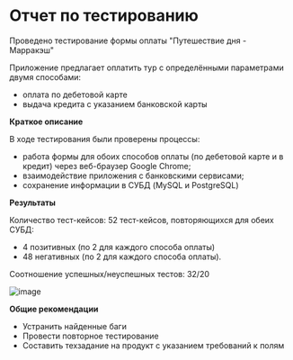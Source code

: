 # Отчет по тестированию
Проведено тестирование формы оплаты "Путешествие дня - Марракэш"

Приложение предлагает оплатить тур с определёнными параметрами двумя способами:
- оплата по дебетовой карте
- выдача кредита с указанием банковской карты

**Краткое описание**

В ходе тестирования были проверены процессы:

- работа формы для обоих способов оплаты (по дебетовой карте и в кредит) через веб-браузер Google Chrome;
- взаимодействие приложения с банковскими сервисами;
- сохранение информации в СУБД (MySQL и PostgreSQL)

**Результаты**

Количество тест-кейсов: 52 тест-кейсов, повторяющихся для обеих СУБД:

- 4 позитивных (по 2 для каждого способа оплаты)
- 48 негативных (по 2 для каждого способа оплаты). 

Соотношение успешных/неуспешных тестов: 32/20

![image](https://github.com/user-attachments/assets/c2f2ff30-597e-4be1-8ebf-755f08a489fa)




**Общие рекомендации**

- Устранить найденные баги
- Провести повторное тестирование
- Составить техзадание на продукт с указанием требований к полям
